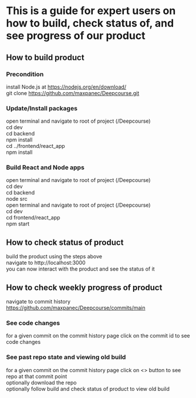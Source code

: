 # This is a guide for expert users on how to build, check status of, and see progress of our product

## How to build product

### Precondition
install Node.js at https://nodejs.org/en/download/  
git clone https://github.com/maxpanec/Deepcourse.git  

### Update/Install packages
open terminal and navigate to root of project (/Deepcourse)  
cd dev  
cd backend  
npm install  
cd ../frontend/react_app  
npm install  

### Build React and Node apps
open terminal and navigate to root of project (/Deepcourse)  
cd dev  
cd backend  
node src  
open terminal and navigate to root of project (/Deepcourse)  
cd dev  
cd frontend/react_app  
npm start  

## How to check status of product
build the product using the steps above  
navigate to http://localhost:3000  
you can now interact with the product and see the status of it  

## How to check weekly progress of product
navigate to commit history https://github.com/maxpanec/Deepcourse/commits/main  

### See code changes
for a given commit on the commit history page click on the commit id to see code changes  

### See past repo state and viewing old build
for a given commit on the commit history page click on <> button to see repo at that commit point  
optionally download the repo  
optionally follow build and check status of product to view old build  